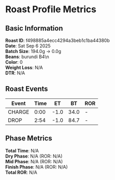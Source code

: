 # Roast Profile Metrics

## Basic Information
**Roast ID**: f498885a4ecc4294a3beb1c1ba44380b  
**Date**: Sat Sep 6 2025  
**Batch Size**: 194.0g → 0.0g  
**Beans**: burundi B4\n  
**Color**: 0  
**Weight Loss**: N/A  
**DTR**: N/A  

## Roast Events

| Event | Time | ET | BT | ROR |
|-------|------|----|----|-----|
| CHARGE | 0:00 | -1.0 | 34.0 | - |
| DROP | 2:54 | -1.0 | 84.7 | - |

## Phase Metrics
**Total Time**: N/A  
**Dry Phase**: N/A (ROR: N/A)  
**Mid Phase**: N/A (ROR: N/A)  
**Finish Phase**: N/A (ROR: N/A)  
**Total ROR**: N/A  
